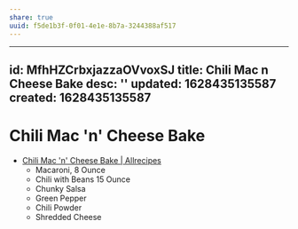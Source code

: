 ```yaml
---
share: true
uuid: f5de1b3f-0f01-4e1e-8b7a-3244388af517
---
```

---
id: MfhHZCrbxjazzaOVvoxSJ
title: Chili Mac  n  Cheese Bake
desc: ''
updated: 1628435135587
created: 1628435135587
---

# Chili Mac 'n' Cheese Bake 
*   [Chili Mac 'n' Cheese Bake | Allrecipes](https://www.allrecipes.com/recipe/240379/chili-mac-n-cheese-bake/?internalSource=hub%20recipe&referringContentType=Search)
    *   Macaroni, 8 Ounce
    *   Chili with Beans 15 Ounce
    *   Chunky Salsa
    *   Green Pepper
    *   Chili Powder
    *   Shredded Cheese
